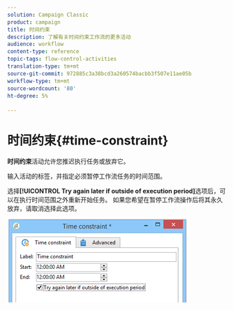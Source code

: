 ```yaml
---
solution: Campaign Classic
product: campaign
title: 时间约束
description: 了解有关时间约束工作流的更多活动
audience: workflow
content-type: reference
topic-tags: flow-control-activities
translation-type: tm+mt
source-git-commit: 972885c3a38bcd3a260574bacbb3f507e11ae05b
workflow-type: tm+mt
source-wordcount: '80'
ht-degree: 5%

---
```



# 时间约束{#time-constraint}

**时间约束**&#x200B;活动允许您推迟执行任务或放弃它。

输入活动的标签，并指定必须暂停工作流任务的时间范围。

选择&#x200B;**[!UICONTROL Try again later if outside of execution period]**&#x200B;选项后，可以在执行时间范围之外重新开始任务。 如果您希望在暂停工作流操作后将其永久放弃，请取消选择此选项。

![](assets/s_user_scheduled_wait.png)

